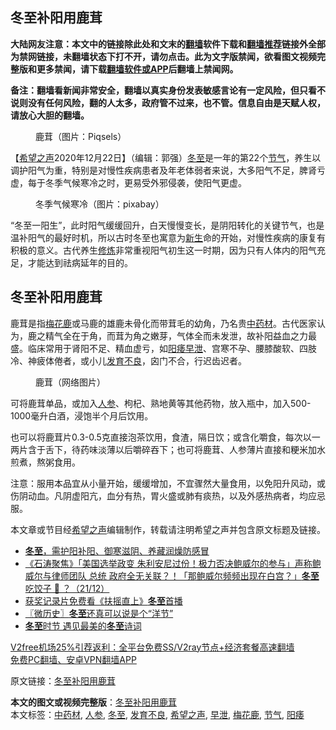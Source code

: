  <h2>冬至补阳用鹿茸</h2> <p class="notice"><b>大陆网友注意：本文中的链接除此处和文末的<a href="https://github.com/bannedbook/fanqiang" >翻墙</a>软件下载和<a href="https://github.com/killgcd/justmysocks/blob/master/README.md">翻墙推荐</a>链接外全部为禁网链接，未翻墙状态下打不开，请勿点击。此为文字版禁闻，欲看图文视频完整版和更多禁闻，请下载<a href="https://github.com/bannedbook/fanqiang">翻墙软件或APP</a>后翻墙上禁闻网。</p><p>备注：翻墙看新闻非常安全，翻墙以真实身份发表敏感言论有一定风险，但只看不说则没有任何风险，翻的人太多，政府管不过来，也不管。信息自由是天赋人权，请放心大胆的翻墙。</b></p>  <div class="entry"> <figure><figcaption>鹿茸（图片：Piqsels）</figcaption></figure> <p>【<span class='wp_keywordlink_affiliate'><a href="https://www.soundofhope.org" title="希望之声" target="_blank">希望之声</a></span>2020年12月22日】（编辑：郭强）<a href="https://www.bannedbook.org/bnews/tag/%E5%86%AC%E8%87%B3/" class="st_tag internal_tag" rel="tag" title="标签 冬至 下的日志">冬至</a>是一年的第22个<a href="https://www.bannedbook.org/bnews/tag/%E8%8A%82%E6%B0%94/" class="st_tag internal_tag" rel="tag" title="标签 节气 下的日志">节气</a>，养生以调护阳气为重，特别是对慢性疾病患者及年老体弱者来说，大多阳气不足，脾肾亏虚，每于冬季气候寒冷之时，更易受外邪侵袭，使阳气更虚。</p> <figure><figcaption>冬季气候寒冷（图片：pixabay）</figcaption></figure> <p>“冬至一阳生”，此时阳气缓缓回升，白天慢慢变长，是阴阳转化的关键节气，也是温补阳气的最好时机，所以古时冬至也寓意为<span class='wp_keywordlink'><a href="https://www.bannedbook.org/forum2/topic1642.html" title="正见网《新生》" target="_blank">新生</a></span>命的开始，对慢性疾病的康复有积极的意义。古代养生<span class='wp_keywordlink'><a href="https://www.qi-gong.me/" title="气功修炼网" target="_blank">修炼</a></span>非常重视阳气初生这一时期，因为只有人体内的阳气充足，才能达到祛病延年的目的。</p>  <h2>冬至补阳用鹿茸</h2> <p>鹿茸是指<a href="https://www.bannedbook.org/bnews/tag/%E6%A2%85%E8%8A%B1%E9%B9%BF/" class="st_tag internal_tag" rel="tag" title="标签 梅花鹿 下的日志">梅花鹿</a>或马鹿的雄鹿未骨化而带茸毛的幼角，乃名贵<a href="https://www.bannedbook.org/bnews/tag/%E4%B8%AD%E8%8D%AF%E6%9D%90/" class="st_tag internal_tag" rel="tag" title="标签 中药材 下的日志">中药材</a>。古代医家认为，鹿之精气全在于角，而茸为角之嫩芽，气体全而未发泄，故补阳益血之力最盛。临床常用于肾阳不足、精血虚亏，如<a href="https://www.bannedbook.org/bnews/tag/%e9%98%b3%e7%97%bf/" class="st_tag internal_tag" rel="tag" title="标签 阳痿 下的日志">阳痿</a><a href="https://www.bannedbook.org/bnews/tag/%e6%97%a9%e6%b3%84/" class="st_tag internal_tag" rel="tag" title="标签 早泄 下的日志">早泄</a>、宫寒不孕、腰膝酸软、四肢冷、神疲体倦者，或小儿<a href="https://www.bannedbook.org/bnews/tag/%E5%8F%91%E8%82%B2%E4%B8%8D%E8%89%AF/" class="st_tag internal_tag" rel="tag" title="标签 发育不良 下的日志">发育不良</a>，囟门不合，行迟齿迟者。</p> <figure><figcaption>鹿茸（网络图片）</figcaption></figure> <p>可将鹿茸单品，或加入<a href="https://www.bannedbook.org/bnews/tag/%e4%ba%ba%e5%8f%82/" class="st_tag internal_tag" rel="tag" title="标签 人参 下的日志">人参</a>、枸杞、熟地黄等其他药物，放入瓶中，加入500-1000毫升白酒，浸饱半个月后饮用。</p>  <p>也可以将鹿茸片0.3-0.5克直接泡茶饮用，食渣，隔日饮；或含化嚼食，每次以一两片含于舌下，待药味淡薄以后嚼碎吞下；也可将鹿茸、人参薄片直接和粳米加水煎煮，熬粥食用。</p> <p>注意：服用本品宜从小量开始，缓缓增加，不宜骤然大量食用，以免阳升风动，或伤阴动血。凡阴虚阳亢，血分有热，胃火盛或肺有痰热，以及外感热病者，均应忌服。</p>  <p>本文章或节目经<a href="https://www.bannedbook.org/bnews/tag/%e5%b8%8c%e6%9c%9b%e4%b9%8b%e5%a3%b0/" class="st_tag internal_tag" rel="tag" title="标签 希望之声 下的日志">希望之声</a>编辑制作，转载请注明希望之声并包含原文标题及链接。</p> <ul class='op-related-articles' title='相关阅读'> <li><a href='https://www.bannedbook.org/bnews/comments/20201222/1452837.html' target='_blank'><b>冬至</b>，需护阳补阳、御寒滋阴、养藏润燥防感冒</a></li> <li><a href='https://www.bannedbook.org/bnews/bannedvideo/20201222/1452782.html' target='_blank'>《石涛聚焦》「美国选举政变 朱利安尼过份！极力否决鲍威尔的参与」声称鲍威尔与律师团队 总统 政府全无关联？！「那鲍威尔频频出现在白宫？」<b>冬至</b>吃饺子 🥟 ？（21/12）</a></li> <li><a href='https://www.bannedbook.org/bnews/comments/20201222/1452659.html' target='_blank'>获奖记录片免费看《扶摇直上》<b>冬至</b>首播</a></li> <li><a href='https://www.bannedbook.org/bnews/bblog/20201222/1452583.html' target='_blank'>〖微历史〗<b>冬至</b>还真可以说是个“洋节”</a></li> <li><a href='https://www.bannedbook.org/bnews/lifebaike/20201222/1452546.html' target='_blank'><b>冬至</b>时节 遇见最美的<b>冬至</b>诗词</a></li> </ul> <p class="texttj"> <a href="https://github.com/bannedbook/fanqiang/wiki/V2ray%E6%9C%BA%E5%9C%BA" target="_blank">V2free机场25%引荐返利：全平台免费SS/V2ray节点+经济套餐高速翻墙</a><br/> <a href="https://github.com/bannedbook/fanqiang/wiki/%E7%A6%81%E9%97%BB%E7%BD%91%E5%AE%89%E5%8D%93%E7%BF%BB%E5%A2%99%E6%96%B0%E9%97%BBAPP" target="_blank">免费PC翻墙、安卓VPN翻墙APP</a></p><p>原文链接：<a class="src_link"  href="https://www.soundofhope.org/post/456142" target="_blank">冬至补阳用鹿茸</a></p><a name='sharetosocial'></a>       <div><b>本文的图文或视频完整版</b>：<a href='https://www.bannedbook.org/bnews/comments/20201223/1453129.html'>冬至补阳用鹿茸</a></div>  </div><!--END ENTRY--> <div class="postfooter"> <div>本文标签：<a href="https://www.bannedbook.org/bnews/tag/%E4%B8%AD%E8%8D%AF%E6%9D%90/" rel="tag">中药材</a>, <a href="https://www.bannedbook.org/bnews/tag/%e4%ba%ba%e5%8f%82/" rel="tag">人参</a>, <a href="https://www.bannedbook.org/bnews/tag/%E5%86%AC%E8%87%B3/" rel="tag">冬至</a>, <a href="https://www.bannedbook.org/bnews/tag/%E5%8F%91%E8%82%B2%E4%B8%8D%E8%89%AF/" rel="tag">发育不良</a>, <a href="https://www.bannedbook.org/bnews/tag/%e5%b8%8c%e6%9c%9b%e4%b9%8b%e5%a3%b0/" rel="tag">希望之声</a>, <a href="https://www.bannedbook.org/bnews/tag/%e6%97%a9%e6%b3%84/" rel="tag">早泄</a>, <a href="https://www.bannedbook.org/bnews/tag/%E6%A2%85%E8%8A%B1%E9%B9%BF/" rel="tag">梅花鹿</a>, <a href="https://www.bannedbook.org/bnews/tag/%E8%8A%82%E6%B0%94/" rel="tag">节气</a>, <a href="https://www.bannedbook.org/bnews/tag/%e9%98%b3%e7%97%bf/" rel="tag">阳痿</a></div>  </div><!--END POSTFOOTER--> 